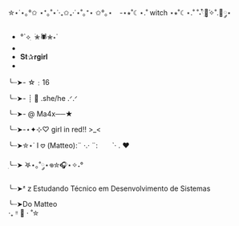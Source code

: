 ✮⋆˙⋆｡°✩ ⋆⁺｡˚⋆˙‧₊✩₊‧˙⋆˚｡⁺⋆ ✩°｡⋆
⠀-⋆⭒˚☾⋆.˚ witch ⋆⭒˚☾⋆.˚
˚˖𓍢ִ໋🌷͙֒✧˚.🎀༘⋆

-  °`⟡ ִ ࣪✮🕷✮⋆˙
-  
-  𝐒𝐭✰𝐫𝐠𝐢𝐫𝐥
-  
╰┈➤-  ☆﹕16




╰┈➤-  ┊ 🎸 .she/he .ᐟ.ᐟ




╰┈➤- @ Ma4x──★ 




╰┈➤-⋆✦⊹♡ girl in red!! >_<




╰┈➤✮⋆˙ I 𖹭 (Matteo):¨ ·.· ¨:
⠀               ⠀`· . ♥︎



ִ╰┈➤ ࣪𖤐⋆｡˚༘⋆𖦹✮🎧⋆✧˖°



╰┈➤ᶻ 𝗓  Estudando Técnico em Desenvolvimento de Sistemas 

 ╰┈➤Do Matteo     
 ‧₊ ᵎᵎ 🍒 ⋅ ˚✮

<img align="center" alt="" src="https://github.com/user-attachments/assets/4392135d-4ace-4591-ac1f-2254c3efa2f1">


